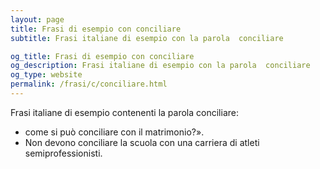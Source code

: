 ```yaml
---
layout: page
title: Frasi di esempio con conciliare 
subtitle: Frasi italiane di esempio con la parola  conciliare

og_title: Frasi di esempio con conciliare 
og_description: Frasi italiane di esempio con la parola  conciliare
og_type: website
permalink: /frasi/c/conciliare.html
---
```


Frasi italiane di esempio contenenti la parola conciliare:


- come si può conciliare con il matrimonio?».
- Non devono conciliare la scuola con una carriera di atleti semiprofessionisti.
